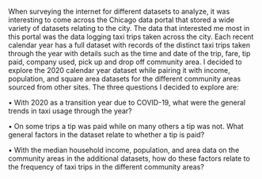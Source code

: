 When surveying the internet for different datasets to analyze, it was interesting to come across the Chicago data portal that stored a wide variety of datasets relating to the city. The data that interested me most in this portal was the data logging taxi trips taken across the city. Each recent calendar year has a full dataset with records of the distinct taxi trips taken through the year with details such as the time and date of the trip, fare, tip paid, company used, pick up and drop off community area. I decided to explore the 2020 calendar year dataset while pairing it with income, population, and square area datasets for the different community areas sourced from other sites. The three questions I decided to explore are:

•	With 2020 as a transition year due to COVID-19, what were the general trends in taxi usage through the year?

•	On some trips a tip was paid while on many others a tip was not. What general factors in the dataset relate to whether a tip is paid?

•	With the median household income, population, and area data on the community areas in the additional datasets, how do these factors relate to the frequency of taxi trips in the different community areas?
